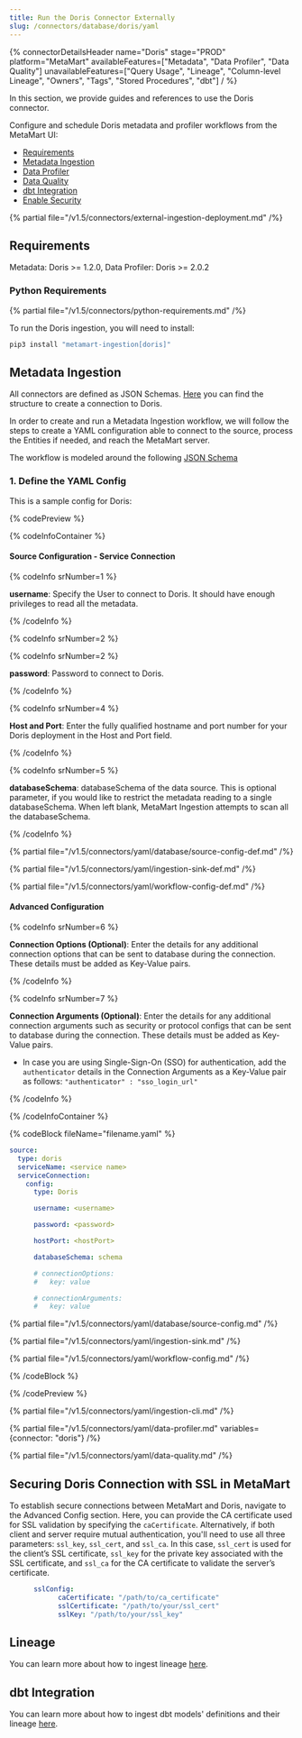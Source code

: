 ```yaml
---
title: Run the Doris Connector Externally
slug: /connectors/database/doris/yaml
---
```


{% connectorDetailsHeader
name="Doris"
stage="PROD"
platform="MetaMart"
availableFeatures=["Metadata", "Data Profiler", "Data Quality"]
unavailableFeatures=["Query Usage", "Lineage", "Column-level Lineage", "Owners", "Tags", "Stored Procedures", "dbt"]
/ %}

In this section, we provide guides and references to use the Doris connector.

Configure and schedule Doris metadata and profiler workflows from the MetaMart UI:

- [Requirements](#requirements)
- [Metadata Ingestion](#metadata-ingestion)
- [Data Profiler](#data-profiler)
- [Data Quality](#data-quality)
- [dbt Integration](#dbt-integration)
- [Enable Security](#securing-doris-connection-with-ssl-in-metamart)

{% partial file="/v1.5/connectors/external-ingestion-deployment.md" /%}

## Requirements

Metadata: Doris >= 1.2.0, Data Profiler: Doris >= 2.0.2

### Python Requirements

{% partial file="/v1.5/connectors/python-requirements.md" /%}

To run the Doris ingestion, you will need to install:

```bash
pip3 install "metamart-ingestion[doris]"
```

## Metadata Ingestion

All connectors are defined as JSON Schemas.
[Here](https://github.com/meta-mart/MetaMart/blob/main/metamart-spec/src/main/resources/json/schema/entity/services/connections/database/dorisConnection.json)
you can find the structure to create a connection to Doris.

In order to create and run a Metadata Ingestion workflow, we will follow
the steps to create a YAML configuration able to connect to the source,
process the Entities if needed, and reach the MetaMart server.

The workflow is modeled around the following
[JSON Schema](https://github.com/meta-mart/MetaMart/blob/main/metamart-spec/src/main/resources/json/schema/metadataIngestion/workflow.json)

### 1. Define the YAML Config

This is a sample config for Doris:

{% codePreview %}

{% codeInfoContainer %}

#### Source Configuration - Service Connection

{% codeInfo srNumber=1 %}

**username**: Specify the User to connect to Doris. It should have enough privileges to read all the metadata.

{% /codeInfo %}

{% codeInfo srNumber=2 %}

{% codeInfo srNumber=2 %}

**password**: Password to connect to Doris.

{% /codeInfo %}

{% codeInfo srNumber=4 %}

**Host and Port**: Enter the fully qualified hostname and port number for your Doris deployment in the Host and Port field.

{% /codeInfo %}

{% codeInfo srNumber=5 %}

**databaseSchema**: databaseSchema of the data source. This is optional parameter, if you would like to restrict the metadata reading to a single databaseSchema. When left blank, MetaMart Ingestion attempts to scan all the databaseSchema.

{% /codeInfo %}

{% partial file="/v1.5/connectors/yaml/database/source-config-def.md" /%}

{% partial file="/v1.5/connectors/yaml/ingestion-sink-def.md" /%}

{% partial file="/v1.5/connectors/yaml/workflow-config-def.md" /%}

#### Advanced Configuration

{% codeInfo srNumber=6 %}

**Connection Options (Optional)**: Enter the details for any additional connection options that can be sent to database during the connection. These details must be added as Key-Value pairs.

{% /codeInfo %}

{% codeInfo srNumber=7 %}

**Connection Arguments (Optional)**: Enter the details for any additional connection arguments such as security or protocol configs that can be sent to database during the connection. These details must be added as Key-Value pairs.

- In case you are using Single-Sign-On (SSO) for authentication, add the `authenticator` details in the Connection Arguments as a Key-Value pair as follows: `"authenticator" : "sso_login_url"`

{% /codeInfo %}

{% /codeInfoContainer %}

{% codeBlock fileName="filename.yaml" %}

```yaml {% isCodeBlock=true %}
source:
  type: doris
  serviceName: <service name>
  serviceConnection:
    config:
      type: Doris
```
```yaml {% srNumber=1 %}
      username: <username>
```
```yaml {% srNumber=2 %}
      password: <password>
```
```yaml {% srNumber=4 %}
      hostPort: <hostPort>
```
```yaml {% srNumber=5 %}
      databaseSchema: schema
```

```yaml {% srNumber=6 %}
      # connectionOptions:
      #   key: value
```
```yaml {% srNumber=7 %}
      # connectionArguments:
      #   key: value
```

{% partial file="/v1.5/connectors/yaml/database/source-config.md" /%}

{% partial file="/v1.5/connectors/yaml/ingestion-sink.md" /%}

{% partial file="/v1.5/connectors/yaml/workflow-config.md" /%}

{% /codeBlock %}

{% /codePreview %}

{% partial file="/v1.5/connectors/yaml/ingestion-cli.md" /%}

{% partial file="/v1.5/connectors/yaml/data-profiler.md" variables={connector: "doris"} /%}

{% partial file="/v1.5/connectors/yaml/data-quality.md" /%}

## Securing Doris Connection with SSL in MetaMart

To establish secure connections between MetaMart and Doris, navigate to the Advanced Config section. Here, you can provide the CA certificate used for SSL validation by specifying the `caCertificate`. Alternatively, if both client and server require mutual authentication, you'll need to use all three parameters: `ssl_key`, `ssl_cert`, and `ssl_ca`. In this case, `ssl_cert` is used for the client’s SSL certificate, `ssl_key` for the private key associated with the SSL certificate, and `ssl_ca` for the CA certificate to validate the server’s certificate.

```yaml
      sslConfig:
            caCertificate: "/path/to/ca_certificate"
            sslCertificate: "/path/to/your/ssl_cert"
            sslKey: "/path/to/your/ssl_key"
```

## Lineage

You can learn more about how to ingest lineage [here](/connectors/ingestion/workflows/lineage).

## dbt Integration

You can learn more about how to ingest dbt models' definitions and their lineage [here](/connectors/ingestion/workflows/dbt).

